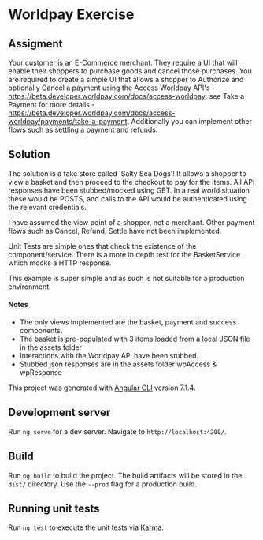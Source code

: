 # Worldpay Exercise

## Assigment

Your customer is an E-Commerce merchant. They require a UI that will enable their shoppers to purchase goods and cancel those purchases.
You are required to create a simple UI that allows a shopper to Authorize and optionally Cancel a payment using the Access Worldpay API's - https://beta.developer.worldpay.com/docs/access-worldpay; see Take a Payment for more details - https://beta.developer.worldpay.com/docs/access-worldpay/payments/take-a-payment.
Additionally you can implement other flows such as settling a payment and refunds.

## Solution

The solution is a fake store called 'Salty Sea Dogs'! It allows a shopper to view a basket and then proceed to the checkout to pay for the items. All API responses have been stubbed/mocked using GET. In a real world situation these would be POSTS, and calls to the API would be authenticated using the relevant credentials.

I have assumed the view point of a shopper, not a merchant. Other payment flows such as Cancel, Refund, Settle have not been implemented.

Unit Tests are simple ones that check the existence of the component/service.
There is a more in depth test for the BasketService which mocks a HTTP response.

This example is super simple and as such is not suitable for a production environment.

#### Notes

-   The only views implemented are the basket, payment and success components.
-   The basket is pre-populated with 3 items loaded from a local JSON file in the assets folder
-   Interactions with the Worldpay API have been stubbed.
-   Stubbed json responses are in the assets folder wpAccess & wpResponse

This project was generated with [Angular CLI](https://github.com/angular/angular-cli) version 7.1.4.

## Development server

Run `ng serve` for a dev server. Navigate to `http://localhost:4200/`.

## Build

Run `ng build` to build the project. The build artifacts will be stored in the `dist/` directory. Use the `--prod` flag for a production build.

## Running unit tests

Run `ng test` to execute the unit tests via [Karma](https://karma-runner.github.io).
